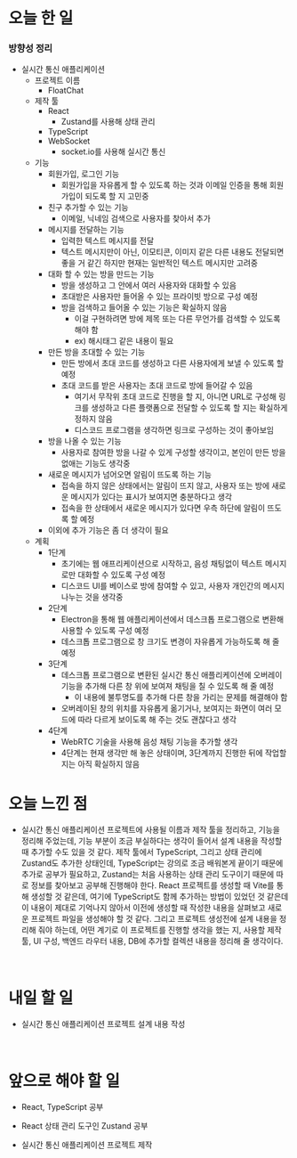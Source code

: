 # 오늘 한 일

### 방향성 정리

- 실시간 통신 애플리케이션
  - 프로젝트 이름
    - FloatChat
  - 제작 툴
    - React
      - Zustand를 사용해 상태 관리
    - TypeScript
    - WebSocket
      - socket.io를 사용해 실시간 통신
  - 기능
    - 회원가입, 로그인 기능
      - 회원가입을 자유롭게 할 수 있도록 하는 것과 이메일 인증을 통해 회원가입이 되도록 할 지 고민중
    - 친구 추가할 수 있는 기능
      - 이메일, 닉네임 검색으로 사용자를 찾아서 추가
    - 메시지를 전달하는 기능
      - 입력한 텍스트 메시지를 전달
      - 텍스트 메시지만이 아닌, 이모티콘, 이미지 같은 다른 내용도 전달되면 좋을 거 같긴 하지만 현재는 일반적인 텍스트 메시지만 고려중
    - 대화 할 수 있는 방을 만드는 기능
      - 방을 생성하고 그 안에서 여러 사용자와 대화할 수 있음
      - 초대받은 사용자만 들어올 수 있는 프라이빗 방으로 구성 예정
      - 방을 검색하고 들어올 수 있는 기능은 확실하지 않음
        - 이걸 구현하려면 방에 제목 또는 다른 무언가를 검색할 수 있도록 해야 함
        - ex) 해시태그 같은 내용이 필요
    - 만든 방을 초대할 수 있는 기능
      - 만든 방에서 초대 코드를 생성하고 다른 사용자에게 보낼 수 있도록 할 예정
      - 초대 코드를 받은 사용자는 초대 코드로 방에 들어갈 수 있음
        - 여기서 무작위 초대 코드로 진행을 할 지, 아니면 URL로 구성해 링크를 생성하고 다른 플랫폼으로 전달할 수 있도록 할 지는 확실하게 정하지 않음
        - 디스코드 프로그램을 생각하면 링크로 구성하는 것이 좋아보임
    - 방을 나올 수 있는 기능
      - 사용자로 참여한 방을 나갈 수 있게 구성할 생각이고, 본인이 만든 방을 없애는 기능도 생각중
    - 새로운 메시지가 넘어오면 알림이 뜨도록 하는 기능
      - 접속을 하지 않은 상태에서는 알림이 뜨지 않고, 사용자 또는 방에 새로운 메시지가 있다는 표시가 보여지면 충분하다고 생각
      - 접속을 한 상태에서 새로운 메시지가 있다면 우측 하단에 알림이 뜨도록 할 예정
    - 이외에 추가 기능은 좀 더 생각이 필요
  - 계획
    - 1단계
      - 초기에는 웹 애프리케이션으로 시작하고, 음성 채팅없이 텍스트 메시지로만 대화할 수 있도록 구성 예정
      - 디스코드 UI를 베이스로 방에 참여할 수 있고, 사용자 개인간의 메시지 나누는 것을 생각중
    - 2단계
      - Electron을 통해 웹 애플리케이션에서 데스크톱 프로그램으로 변환해 사용할 수 있도록 구성 예정
      - 데스크톱 프로그램으로 창 크기도 변경이 자유롭게 가능하도록 해 줄 예정
    - 3단계
      - 데스크톱 프로그램으로 변환된 실시간 통신 애플리케이션에 오버레이 기능을 추가해 다른 창 위에 보여져 채팅을 칠 수 있도록 해 줄 예정
        - 이 내용에 불투명도를 추가해 다른 창을 가리는 문제를 해결해야 함
      - 오버레이된 창의 위치를 자유롭게 옮기거나, 보여지는 화면이 여러 모드에 따라 다르게 보이도록 해 주는 것도 괜찮다고 생각
    - 4단계
      - WebRTC 기술을 사용해 음성 채팅 기능을 추가할 생각
      - 4단계는 현재 생각만 해 놓은 상태이며, 3단계까지 진행한 뒤에 작업할 지는 아직 확실하지 않음

# 오늘 느낀 점

- 실시간 통신 애플리케이션 프로젝트에 사용될 이름과 제작 툴을 정리하고, 기능을 정리해 주었는데, 기능 부분이 조금 부실하다는 생각이 들어서 설계 내용을 작성할 때 추가할 수도 있을 것 같다. 제작 툴에서 TypeScript, 그리고 상태 관리에 Zustand도 추가한 상태인데, TypeScript는 강의로 조금 배워본게 끝이기 때문에 추가로 공부가 필요하고, Zustand는 처음 사용하는 상태 관리 도구이기 때문에 따로 정보를 찾아보고 공부해 진행해야 한다. React 프로젝트를 생성할 때 Vite를 통해 생성할 것 같은데, 여기에 TypeScript도 함께 추가하는 방법이 있었던 것 같은데 이 내용이 제대로 기억나지 않아서 이전에 생성할 때 작성한 내용을 살펴보고 새로운 프로젝트 파일을 생성해야 할 것 같다. 그리고 프로젝트 생성전에 설계 내용을 정리해 줘야 하는데, 어떤 계기로 이 프로젝트를 진행할 생각을 했는 지, 사용할 제작 툴, UI 구성, 백엔드 라우터 내용, DB에 추가할 컬렉션 내용을 정리해 줄 생각이다.

<br />

# 내일 할 일

- 실시간 통신 애플리케이션 프로젝트 설계 내용 작성

<br />

# 앞으로 해야 할 일

- React, TypeScript 공부

- React 상태 관리 도구인 Zustand 공부

- 실시간 통신 애플리케이션 프로젝트 제작
